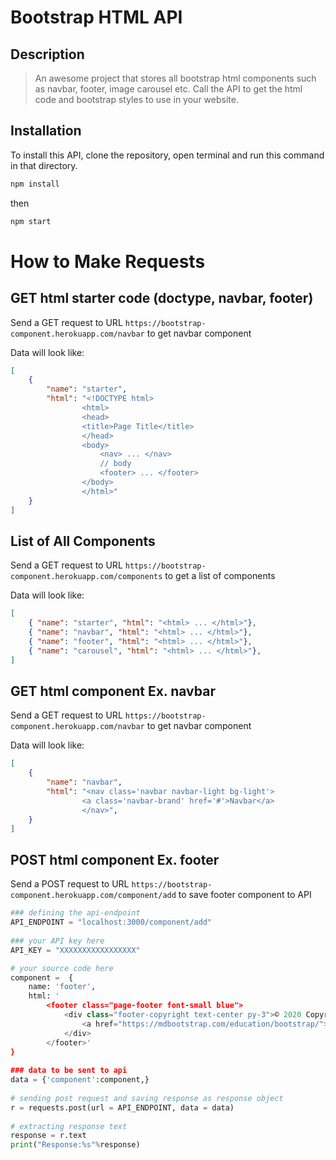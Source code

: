 # Bootstrap HTML API

## Description

> An awesome project that stores all bootstrap html components such as navbar, footer, image carousel etc. Call the API to get the html code and bootstrap styles to use in your website. 

## Installation

To install this API, clone the repository, open terminal and run this command in that directory. 

``` bash
npm install 
```

then 

``` bash
npm start 
```

# How to Make Requests

## GET html starter code (doctype, navbar, footer)

Send a GET request to URL `https://bootstrap-component.herokuapp.com/navbar` to get navbar component 

Data will look like: 

```json
[
    {
        "name": "starter",
        "html": "<!DOCTYPE html>
                <html>
                <head>
                <title>Page Title</title>
                </head>
                <body>
                    <nav> ... </nav>
                    // body
                    <footer> ... </footer>
                </body>
                </html>"
    }
]
```

## List of All Components

Send a GET request to URL `https://bootstrap-component.herokuapp.com/components` to get a list of components

Data will look like: 

```json
[
    { "name": "starter", "html": "<html> ... </html>"},
    { "name": "navbar", "html": "<html> ... </html>"},
    { "name": "footer", "html": "<html> ... </html>"},
    { "name": "carousel", "html": "<html> ... </html>"},
]
```

## GET html component Ex. navbar

Send a GET request to URL `https://bootstrap-component.herokuapp.com/navbar` to get navbar component 

Data will look like: 

```json
[
    {
        "name": "navbar",
        "html": "<nav class='navbar navbar-light bg-light'>
                <a class='navbar-brand' href='#'>Navbar</a>
                </nav>",
    }
]
```

## POST html component Ex. footer

Send a POST request to URL `https://bootstrap-component.herokuapp.com/component/add` to save footer component to API 


``` py
### defining the api-endpoint  
API_ENDPOINT = "localhost:3000/component/add"
  
### your API key here 
API_KEY = "XXXXXXXXXXXXXXXXX"

# your source code here 
component =  {
    name: 'footer',
    html: '
        <footer class="page-footer font-small blue">
            <div class="footer-copyright text-center py-3">© 2020 Copyright:
                <a href="https://mdbootstrap.com/education/bootstrap/"> MDBootstrap.com</a>
            </div>
        </footer>'
}
  
### data to be sent to api 
data = {'component':component,} 
  
# sending post request and saving response as response object 
r = requests.post(url = API_ENDPOINT, data = data) 
  
# extracting response text  
response = r.text 
print("Response:%s"%response) 


